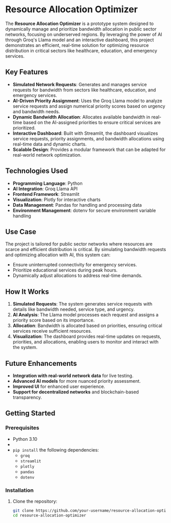 # Resource Allocation Optimizer

The **Resource Allocation Optimizer** is a prototype system designed to dynamically manage and prioritize bandwidth allocation in public sector networks, focusing on underserved regions. By leveraging the power of AI through Groq's Llama model and an interactive dashboard, this project demonstrates an efficient, real-time solution for optimizing resource distribution in critical sectors like healthcare, education, and emergency services.

## Key Features

- **Simulated Network Requests**: Generates and manages service requests for bandwidth from sectors like healthcare, education, and emergency services.
- **AI-Driven Priority Assignment**: Uses the Groq Llama model to analyze service requests and assign numerical priority scores based on urgency and bandwidth needs.
- **Dynamic Bandwidth Allocation**: Allocates available bandwidth in real-time based on the AI-assigned priorities to ensure critical services are prioritized.
- **Interactive Dashboard**: Built with Streamlit, the dashboard visualizes service requests, priority assignments, and bandwidth allocations using real-time data and dynamic charts.
- **Scalable Design**: Provides a modular framework that can be adapted for real-world network optimization.

## Technologies Used

- **Programming Language**: Python
- **AI Integration**: Groq Llama API
- **Frontend Framework**: Streamlit
- **Visualization**: Plotly for interactive charts
- **Data Management**: Pandas for handling and processing data
- **Environment Management**: dotenv for secure environment variable handling

## Use Case

The project is tailored for public sector networks where resources are scarce and efficient distribution is critical. By simulating bandwidth requests and optimizing allocation with AI, this system can:

- Ensure uninterrupted connectivity for emergency services.
- Prioritize educational services during peak hours.
- Dynamically adjust allocations to address real-time demands.

## How It Works

1. **Simulated Requests**: The system generates service requests with details like bandwidth needed, service type, and urgency.
2. **AI Analysis**: The Llama model processes each request and assigns a priority score based on its importance.
3. **Allocation**: Bandwidth is allocated based on priorities, ensuring critical services receive sufficient resources.
4. **Visualization**: The dashboard provides real-time updates on requests, priorities, and allocations, enabling users to monitor and interact with the system.

## Future Enhancements

- **Integration with real-world network data** for live testing.
- **Advanced AI models** for more nuanced priority assessment.
- **Improved UI** for enhanced user experience.
- **Support for decentralized networks** and blockchain-based transparency.

## Getting Started

### Prerequisites

- Python 3.10
- 
- `pip install` the following dependencies:
  - `groq`
  - `streamlit`
  - `plotly`
  - `pandas`
  - `dotenv`

### Installation

1. Clone the repository:

   ```bash
   git clone https://github.com/your-username/resource-allocation-optimizer.git
   cd resource-allocation-optimizer

